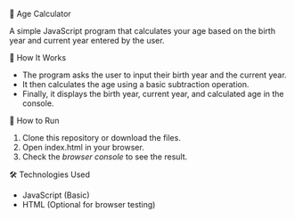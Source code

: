 🧮 Age Calculator

A simple JavaScript program that calculates your age based on the birth year and current year entered by the user.

📂 How It Works
- The program asks the user to input their birth year and the current year.
- It then calculates the age using a basic subtraction operation.
- Finally, it displays the birth year, current year, and calculated age in the console.

🚀 How to Run
1. Clone this repository or download the files.
2. Open index.html in your browser.
3. Check the *browser console* to see the result.

 🛠️ Technologies Used
- JavaScript (Basic)
- HTML (Optional for browser testing)

